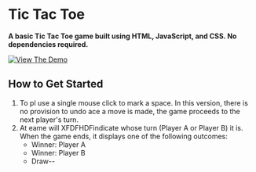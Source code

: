 # Tic Tac Toe

**A basic Tic Tac Toe game built using HTML, JavaScript, and CSS. No dependencies required.**

[![View The Demo](https://www.mtb.com/personal/onlineservices/PublishingImages/alt-banking-button-view-demo-cs5452.jpg)](http://codepen.io/vasanthkay/pen/KVzYzG?editors=001)

## How to Get Started
1. To pl use a single mouse click to mark a space. In this version, there is no provision to undo ace a move is made, the game proceeds to the next player's turn.
2. At eame will XFDFHDFindicate whose turn (Player A or Player B) it is. When the game ends, it displays one of the following outcomes:
   * Winner: Player A
   * Winner: Player B
   * Draw--
